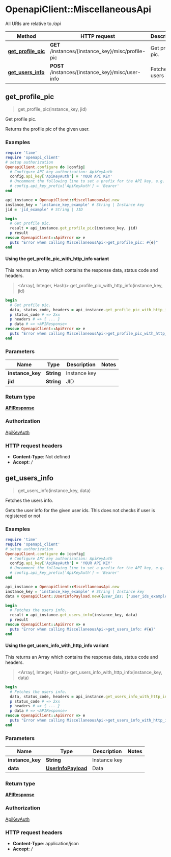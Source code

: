 # OpenapiClient::MiscellaneousApi

All URIs are relative to */api*

| Method | HTTP request | Description |
| ------ | ------------ | ----------- |
| [**get_profile_pic**](MiscellaneousApi.md#get_profile_pic) | **GET** /instances/{instance_key}/misc/profile-pic | Get profile pic. |
| [**get_users_info**](MiscellaneousApi.md#get_users_info) | **POST** /instances/{instance_key}/misc/user-info | Fetches the users info. |


## get_profile_pic

> <APIResponse> get_profile_pic(instance_key, jid)

Get profile pic.

Returns the profile pic of the given user.

### Examples

```ruby
require 'time'
require 'openapi_client'
# setup authorization
OpenapiClient.configure do |config|
  # Configure API key authorization: ApiKeyAuth
  config.api_key['ApiKeyAuth'] = 'YOUR API KEY'
  # Uncomment the following line to set a prefix for the API key, e.g. 'Bearer' (defaults to nil)
  # config.api_key_prefix['ApiKeyAuth'] = 'Bearer'
end

api_instance = OpenapiClient::MiscellaneousApi.new
instance_key = 'instance_key_example' # String | Instance key
jid = 'jid_example' # String | JID

begin
  # Get profile pic.
  result = api_instance.get_profile_pic(instance_key, jid)
  p result
rescue OpenapiClient::ApiError => e
  puts "Error when calling MiscellaneousApi->get_profile_pic: #{e}"
end
```

#### Using the get_profile_pic_with_http_info variant

This returns an Array which contains the response data, status code and headers.

> <Array(<APIResponse>, Integer, Hash)> get_profile_pic_with_http_info(instance_key, jid)

```ruby
begin
  # Get profile pic.
  data, status_code, headers = api_instance.get_profile_pic_with_http_info(instance_key, jid)
  p status_code # => 2xx
  p headers # => { ... }
  p data # => <APIResponse>
rescue OpenapiClient::ApiError => e
  puts "Error when calling MiscellaneousApi->get_profile_pic_with_http_info: #{e}"
end
```

### Parameters

| Name | Type | Description | Notes |
| ---- | ---- | ----------- | ----- |
| **instance_key** | **String** | Instance key |  |
| **jid** | **String** | JID |  |

### Return type

[**APIResponse**](APIResponse.md)

### Authorization

[ApiKeyAuth](../README.md#ApiKeyAuth)

### HTTP request headers

- **Content-Type**: Not defined
- **Accept**: */*


## get_users_info

> <APIResponse> get_users_info(instance_key, data)

Fetches the users info.

Gets the user info for the given user ids. This does not checks if user is registered or not

### Examples

```ruby
require 'time'
require 'openapi_client'
# setup authorization
OpenapiClient.configure do |config|
  # Configure API key authorization: ApiKeyAuth
  config.api_key['ApiKeyAuth'] = 'YOUR API KEY'
  # Uncomment the following line to set a prefix for the API key, e.g. 'Bearer' (defaults to nil)
  # config.api_key_prefix['ApiKeyAuth'] = 'Bearer'
end

api_instance = OpenapiClient::MiscellaneousApi.new
instance_key = 'instance_key_example' # String | Instance key
data = OpenapiClient::UserInfoPayload.new({user_ids: ['user_ids_example']}) # UserInfoPayload | Data

begin
  # Fetches the users info.
  result = api_instance.get_users_info(instance_key, data)
  p result
rescue OpenapiClient::ApiError => e
  puts "Error when calling MiscellaneousApi->get_users_info: #{e}"
end
```

#### Using the get_users_info_with_http_info variant

This returns an Array which contains the response data, status code and headers.

> <Array(<APIResponse>, Integer, Hash)> get_users_info_with_http_info(instance_key, data)

```ruby
begin
  # Fetches the users info.
  data, status_code, headers = api_instance.get_users_info_with_http_info(instance_key, data)
  p status_code # => 2xx
  p headers # => { ... }
  p data # => <APIResponse>
rescue OpenapiClient::ApiError => e
  puts "Error when calling MiscellaneousApi->get_users_info_with_http_info: #{e}"
end
```

### Parameters

| Name | Type | Description | Notes |
| ---- | ---- | ----------- | ----- |
| **instance_key** | **String** | Instance key |  |
| **data** | [**UserInfoPayload**](UserInfoPayload.md) | Data |  |

### Return type

[**APIResponse**](APIResponse.md)

### Authorization

[ApiKeyAuth](../README.md#ApiKeyAuth)

### HTTP request headers

- **Content-Type**: application/json
- **Accept**: */*

